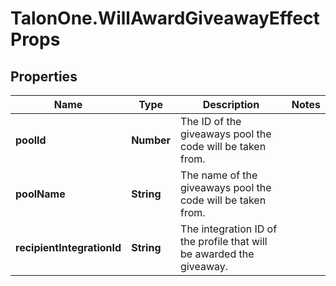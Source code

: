 # TalonOne.WillAwardGiveawayEffectProps

## Properties

Name | Type | Description | Notes
------------ | ------------- | ------------- | -------------
**poolId** | **Number** | The ID of the giveaways pool the code will be taken from. | 
**poolName** | **String** | The name of the giveaways pool the code will be taken from. | 
**recipientIntegrationId** | **String** | The integration ID of the profile that will be awarded the giveaway. | 


